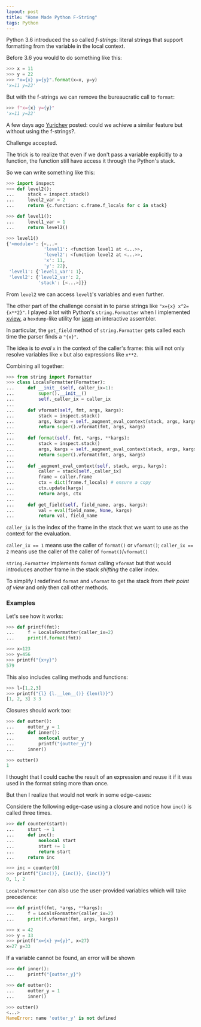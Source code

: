 ```yaml
---
layout: post
title: "Home Made Python F-String"
tags: Python
---
```


Python 3.6 introduced the so called *f-strings*: literal strings that
support formatting from the variable in the local context.

Before 3.6 you would to do something like this:

```python
>>> x = 11
>>> y = 22
>>> "x={x} y={y}".format(x=x, y=y)
'x=11 y=22'
```

But with the f-strings we can remove the bureaucratic call to `format`:

```python
>>> f"x={x} y={y}"
'x=11 y=22'
```

A few days ago
[Yurichev](https://yurichev.com/news/20210707_py_problem/) posted: could
we achieve a similar feature but without using the f-strings?.

Challenge accepted.<!--more-->

The trick is to realize that even if we don't pass a variable explicitly
to a function, the function still have access it through the Python's
stack.

So we can write something like this:

```python
>>> import inspect
>>> def level2():
...     stack = inspect.stack()
...     level2_var = 2
...     return {c.function: c.frame.f_locals for c in stack}

>>> def level1():
...     level1_var = 1
...     return level2()

>>> level1()
{'<module>': {<...>
              'level1': <function level1 at <...>>,
              'level2': <function level2 at <...>>,
              'x': 11,
              'y': 22},
 'level1': {'level1_var': 1},
 'level2': {'level2_var': 2,
            'stack': [<...>]}}
```

From `level2` we can access `level1`'s variables and even further.

The other part of the challenge consist in to parse strings like
`"x={x} x^2={x**2}"`. I played a lot with Python's `string.Formatter`
when I implemented [xview](https://github.com/bad-address/xview),
a `hexdump`-like utility for [iasm](https://github.com/bad-address/iasm)
an interactive assembler.

In particular, the `get_field` method of `string.Formatter` gets called
each time the parser finds a `"{x}"`.

The idea is to *eval* `x` in the context of the caller's frame: this
will not only resolve variables like `x` but also expressions like
`x**2`.

Combining all together:


```python
>>> from string import Formatter
>>> class LocalsFormatter(Formatter):
...     def __init__(self, caller_ix=1):
...         super().__init__()
...         self._caller_ix = caller_ix
...
...     def vformat(self, fmt, args, kargs):
...         stack = inspect.stack()
...         args, kargs = self._augment_eval_context(stack, args, kargs)
...         return super().vformat(fmt, args, kargs)
...
...     def format(self, fmt, *args, **kargs):
...         stack = inspect.stack()
...         args, kargs = self._augment_eval_context(stack, args, kargs)
...         return super().vformat(fmt, args, kargs)
...
...     def _augment_eval_context(self, stack, args, kargs):
...         caller = stack[self._caller_ix]
...         frame = caller.frame
...         ctx = dict(frame.f_locals) # ensure a copy
...         ctx.update(kargs)
...         return args, ctx
...
...     def get_field(self, field_name, args, kargs):
...         val = eval(field_name, None, kargs)
...         return val, field_name
```

`caller_ix` is the index of the frame in the stack that we want to use
as the context for the evaluation.

`caller_ix == 1` means use the caller of `format()` or `vformat()`;
`caller_ix == 2` means use the caller of the caller of
`format()`/`vformat()`

`string.Formatter` implements `format` calling `vformat` but that would
introduces another frame in the stack *shifting* the caller index.

To simplify I redefined `format` and `vformat` to get the stack from
*their point of view* and only then call other methods.

### Examples

Let's see how it works:

```python
>>> def printf(fmt):
...     f = LocalsFormatter(caller_ix=2)
...     print(f.format(fmt))

>>> x=123
>>> y=456
>>> printf("{x+y}")
579
```

This also includes calling methods and functions:

```python
>>> l=[1,2,3]
>>> printf("{l} {l.__len__()} {len(l)}")
[1, 2, 3] 3 3
```

Closures should work too:

```python
>>> def outter():
...     outter_y = 1
...     def inner():
...         nonlocal outter_y
...         printf("{outter_y}")
...     inner()

>>> outter()
1
```

I thought that I could cache the result of an expression and reuse it
if it was used in the format string more than once.

But then I realize that would not work in some edge-cases:

Considere the following edge-case using a closure and notice
how `inc()` is called three times.

```python
>>> def counter(start):
...     start -= 1
...     def inc():
...         nonlocal start
...         start += 1
...         return start
...     return inc

>>> inc = counter(0)
>>> printf("{inc()}, {inc()}, {inc()}")
0, 1, 2
```

`LocalsFormatter` can also use the user-provided variables
which will take precedence:

```python
>>> def printf(fmt, *args, **kargs):
...     f = LocalsFormatter(caller_ix=2)
...     print(f.vformat(fmt, args, kargs))

>>> x = 42
>>> y = 33
>>> printf("x={x} y={y}", x=27)
x=27 y=33
```


If a variable cannot be found, an error will be shown

```python
>>> def inner():
...     printf("{outter_y}")

>>> def outter():
...     outter_y = 1
...     inner()

>>> outter()
<...>
NameError: name 'outter_y' is not defined
```

